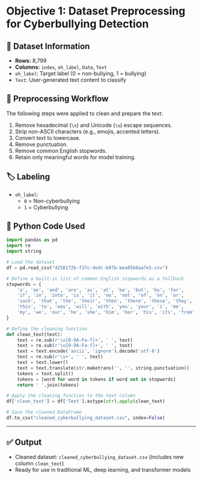 
# Objective 1: Dataset Preprocessing for Cyberbullying Detection

## 📁 Dataset Information
- **Rows:** 8,799
- **Columns:** `index`, `oh_label`, `Date`, `Text`
- `oh_label`: Target label (0 = non-bullying, 1 = bullying)
- `Text`: User-generated text content to classify

## 🧹 Preprocessing Workflow
The following steps were applied to clean and prepare the text:

1. Remove hexadecimal (`\x`) and Unicode (`\u`) escape sequences.
2. Strip non-ASCII characters (e.g., emojis, accented letters).
3. Convert text to lowercase.
4. Remove punctuation.
5. Remove common English stopwords.
6. Retain only meaningful words for model training.

## 🏷️ Labeling
- `oh_label`:
  - `0` = Non-cyberbullying
  - `1` = Cyberbullying

## 🐍 Python Code Used

```python
import pandas as pd
import re
import string

# Load the dataset
df = pd.read_csv("4258172b-f37c-4edc-b97b-bea85b0aa7e5.csv")

# Define a built-in list of common English stopwords as a fallback
stopwords = {
    'a', 'an', 'and', 'are', 'as', 'at', 'be', 'but', 'by', 'for',
    'if', 'in', 'into', 'is', 'it', 'no', 'not', 'of', 'on', 'or',
    'such', 'that', 'the', 'their', 'then', 'there', 'these', 'they',
    'this', 'to', 'was', 'will', 'with', 'you', 'your', 'i', 'me',
    'my', 'we', 'our', 'he', 'she', 'him', 'her', 'his', 'its', 'from'
}

# Define the cleaning function
def clean_text(text):
    text = re.sub(r'\x[0-9A-Fa-f]+', ' ', text)
    text = re.sub(r'\u[0-9A-Fa-f]+', ' ', text)
    text = text.encode('ascii', 'ignore').decode('utf-8')
    text = re.sub(r'\s+', ' ', text)
    text = text.lower()
    text = text.translate(str.maketrans('', '', string.punctuation))
    tokens = text.split()
    tokens = [word for word in tokens if word not in stopwords]
    return ' '.join(tokens)

# Apply the cleaning function to the text column
df['clean_text'] = df['Text'].astype(str).apply(clean_text)

# Save the cleaned DataFrame
df.to_csv("cleaned_cyberbullying_dataset.csv", index=False)
```

---

## ✅ Output
- Cleaned dataset: `cleaned_cyberbullying_dataset.csv` (includes new column `clean_text`)
- Ready for use in traditional ML, deep learning, and transformer models
